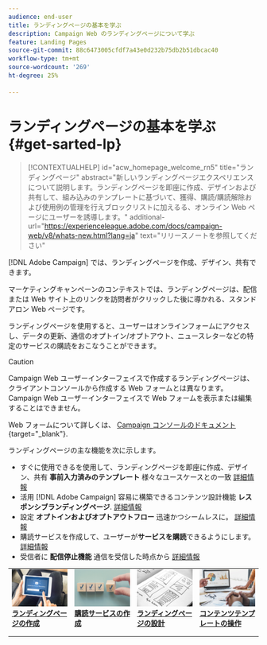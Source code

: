```yaml
---
audience: end-user
title: ランディングページの基本を学ぶ
description: Campaign Web のランディングページについて学ぶ
feature: Landing Pages
source-git-commit: 88c6473005cfdf7a43e0d232b75db2b51dbcac40
workflow-type: tm+mt
source-wordcount: '269'
ht-degree: 25%

---
```


# ランディングページの基本を学ぶ {#get-sarted-lp}

>[!CONTEXTUALHELP]
>id="acw_homepage_welcome_rn5"
>title="ランディングページ"
>abstract="新しいランディングページエクスペリエンスについて説明します。ランディングページを即座に作成、デザインおよび共有して、組み込みのテンプレートに基づいて、獲得、購読/購読解除および使用例の管理を行えブロックリストに加えるる、オンライン Web ページにユーザーを誘導します。"
>additional-url="https://experienceleague.adobe.com/docs/campaign-web/v8/whats-new.html?lang=ja" text="リリースノートを参照してください"

[!DNL Adobe Campaign] では、ランディングページを作成、デザイン、共有できます。

マーケティングキャンペーンのコンテキストでは、ランディングページは、配信または Web サイト上のリンクを訪問者がクリックした後に導かれる、スタンドアロン Web ページです。

ランディングページを使用すると、ユーザーはオンラインフォームにアクセスし、データの更新、通信のオプトイン/オプトアウト、ニュースレターなどの特定のサービスの購読をおこなうことができます。

>[!CAUTION]
>
>Campaign Web ユーザーインターフェイスで作成するランディングページは、クライアントコンソールから作成する Web フォームとは異なります。 Campaign Web ユーザーインターフェイスで Web フォームを表示または編集することはできません。
>
>Web フォームについて詳しくは、 [Campaign コンソールのドキュメント](https://experienceleague.adobe.com/docs/campaign/campaign-v8/content/webapps.html?lang=ja){target="_blank"}.

ランディングページの主な機能を次に示します。

* すぐに使用できるを使用して、ランディングページを即座に作成、デザイン、共有 **事前入力済みのテンプレート** 様々なユースケースとの一致 [詳細情報](create-lp.md)
* 活用 [!DNL Adobe Campaign] 容易に構築できるコンテンツ設計機能 **レスポンシブランディングページ**. [詳細情報](lp-content.md)
* 設定 **オプトインおよびオプトアウトフロー** 迅速かつシームレスに。 [詳細情報](lp-use-cases.md)
* 購読サービスを作成して、ユーザーが&#x200B;**サービスを購読**&#x200B;できるようにします。[詳細情報](lp-use-cases.md#lp-subscription)
* 受信者に **配信停止機能** 通信を受信した時点から [詳細情報](lp-use-cases.md#lp-unsubscription)
  <!--Send a **confirmation email** upon opt-in or opt-out.-->

<table style="table-layout:fixed"><tr style="border: 0;">
<td>
<a href="create-lp.md">
<img alt="リード" src="../assets/do-not-localize/lp-subscription.jpeg">
</a>
<div><a href="create-lp.md"><strong>ランディングページの作成</strong>
</div>
<p>
</td>
<td>
<a href="../audience/manage-services.md">
<img alt="低頻度" src="../assets/do-not-localize/lp-list.jpg">
</a>
<div>
<a href="../audience/manage-services.md"><strong>購読サービスの作成</strong></a>
</div>
<p></td>
<td>
<a href="lp-content.md">
<img alt="検証" src="../assets/do-not-localize/lp-design.jpg">
</a>
<div>
<a href="lp-content.md"><strong>ランディングページの設計</strong></a>
</div>
<p>
</td>
<td>
<a href="lp-templates.md">
<img alt="検証" src="../assets/do-not-localize/lp-reporting.jpg">
</a>
<div>
<a href="lp-templates.md"><strong>コンテンツテンプレートの操作</strong></a>
</div>
<p>
</td>
</tr></table>
